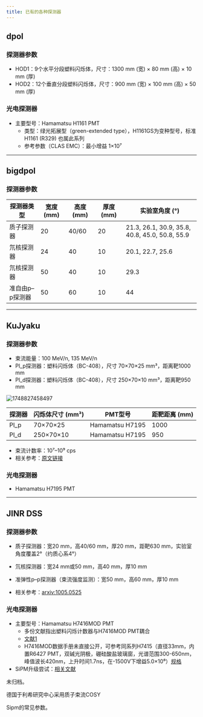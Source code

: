 ```yaml
---
title: 已有的各种探测器
---
```


## dpol

### 探测器参数

- HOD1：9个水平分段塑料闪烁体，尺寸：1300 mm (宽) × 80 mm (高) × 10 mm (厚)
- HOD2：12个垂直分段塑料闪烁体，尺寸：900 mm (宽) × 100 mm (高) × 50 mm (厚)

### 光电探测器

- 主要型号：Hamamatsu H1161 PMT
    - 类型：绿光拓展型（green-extended type），H1161GS为变种型号，标准H1161 (R329) 也属此系列
    - 参考参数（CLAS EMC）：最小增益 1×10⁷

---

## bigdpol

### 探测器参数

| 探测器类型           | 宽度 (mm) | 高度 (mm) | 厚度 (mm) | 实验室角度 (°)                                 |
|----------------------|-----------|-----------|-----------|-----------------------------------------------|
| 质子探测器           | 20        | 40/60     | 20        | 21.3, 26.1, 30.9, 35.8, 40.8, 45.0, 50.8, 55.9 |
| 氘核探测器           | 24        | 40        | 10        | 20.1, 22.7, 25.6                              |
| 氘核探测器           | 50        | 40        | 10        | 29.3                                          |
| 准自由p–p探测器      | 50        | 60        | 10        | 44                                            |

---

## KuJyaku

### 探测器参数

- 束流能量：100 MeV/n, 135 MeV/n
- Pl_p探测器：塑料闪烁体（BC-408），尺寸 70×70×25 mm³，距离靶1000 mm
- Pl_d探测器：塑料闪烁体（BC-408），尺寸 250×70×10 mm³，距离靶950 mm

![1748827458497](./.KuJyakuDetectorSystem/1748827458497.png)

| 探测器         | 闪烁体尺寸 (mm³)         | PMT型号           | 距靶距离 (mm) |
|----------------|-------------------------|-------------------|---------------|
| Pl_p           | 70×70×25                | Hamamatsu H7195   | 1000          |
| Pl_d           | 250×70×10               | Hamamatsu H7195   | 950           |

- 束流计数率：10⁷–10⁹ cps
- 相关参考：[原文链接](https://tohoku.repo.nii.ac.jp/record/2003966/files/250325-Saito-3575-1.pdf)

### 光电探测器

- Hamamatsu H7195 PMT

---

## JINR DSS

### 探测器参数

- 质子探测器：宽20 mm，高40/60 mm，厚20 mm，距靶630 mm，实验室角度覆盖2°（约质心系4°）
- 氘核探测器：宽24 mm或50 mm，高40 mm，厚10 mm
- 准弹性p–p探测器（束流强度监测）：宽50 mm，高60 mm，厚10 mm

- 相关参考：[arxiv:1005.0525](https://arxiv.org/pdf/1005.0525)

### 光电探测器

- 主要型号：Hamamatsu H7416MOD PMT
    - 多份文献指出塑料闪烁计数器与H7416MOD PMT耦合
    - [文献1](https://www.epj-conferences.org/articles/epjconf/pdf/2019/06/epjconf_ayss18_04005.pdf)
    - H7416MOD数据手册未直接公开，可参考同系列H7415（直径33mm，内置R6427 PMT，双碱光阴极，硼硅酸盐玻璃窗，光谱范围300-650nm，峰值波长420nm，上升时间1.7ns，在-1500V下增益5.0×10⁶）[规格](https://www.hamamatsu.com/eu/en/product/optical-sensors/pmt/pmt-assembly/head-on-type/H7415.html)
- SiPM升级尝试：[相关文献](https://link.springer.com/article/10.1134/S1547477123050710)



未归档。

德国于利希研究中心采用质子束流COSY


Sipm的常见参数。